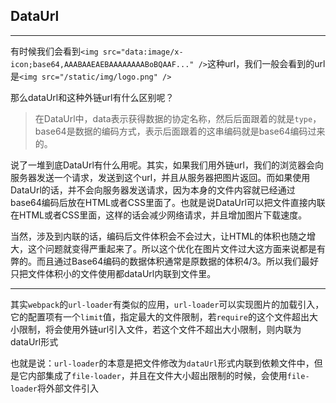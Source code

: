## DataUrl

---

有时候我们会看到`<img src="data:image/x-icon;base64,AAABAAEAEBAAAAAAAABoBQAAF..." />`这种url，我们一般会看到的url是`<img src="/static/img/logo.png" />`

那么dataUrl和这种外链url有什么区别呢？

> 在DataUrl中，data表示获得数据的协定名称，然后后面跟着的就是`type`，base64是数据的编码方式，表示后面跟着的这串编码就是base64编码过来的。

说了一堆到底DataUrl有什么用呢。其实，如果我们用外链url，我们的浏览器会向服务器发送一个请求，发送到这个url，并且从服务器把图片返回。而如果使用DataUrl的话，并不会向服务器发送请求，因为本身的文件内容就已经通过base64编码后放在HTML或者CSS里面了。也就是说DataUrl可以把文件直接内联在HTML或者CSS里面，这样的话会减少网络请求，并且增加图片下载速度。

当然，涉及到内联的话，编码后文件体积会不会过大，让HTML的体积也随之增大，这个问题就变得严重起来了。所以这个优化在图片文件过大这方面来说都是有弊的。而且通过Base64编码的数据体积通常是原数据的体积4/3。所以我们最好只把文件体积小的文件使用都dataUrl内联到文件里。

---

其实`webpack`的`url-loader`有类似的应用，`url-loader`可以实现图片的加载引入，它的配置项有一个`limit`值，指定最大的文件限制，若`require`的这个文件超出大小限制，将会使用外链url引入文件，若这个文件不超出大小限制，则内联为dataUrl形式

也就是说：`url-loader`的本意是把文件修改为`dataUrl`形式内联到依赖文件中，但是它内部集成了`file-loader`，并且在文件大小超出限制的时候，会使用`file-loader`将外部文件引入

